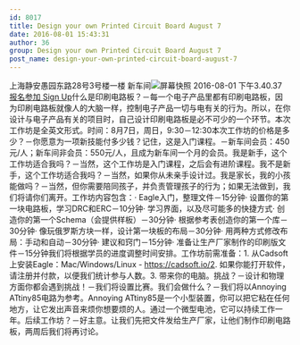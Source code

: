 ```yaml
---
id: 8017
title: Design your own Printed Circuit Board August 7
date: 2016-08-01 15:43:31
author: 36
group: Design your own Printed Circuit Board August 7
post_name: design-your-own-printed-circuit-board-august-7
---
```


上海静安愚园东路28号3号楼一楼 新车间![屏幕快照 2016-08-01 下午3.40.37](http://139.162.84.35/wp-content/uploads/2016/07/屏幕快照-2016-08-01-下午3.40.37.png) [报名参加 Sign Up](http://www.huodongxing.com/event/9346254317400 "立即报名")什么是印刷电路板？－每一个电子产品里都有印刷电路板，因为印刷电路板就像人的大脑一样，控制电子产品一切与电有关的行为。所以，在你设计与电子产品有关的项目时，自己设计印刷电路板是必不可少的一个环节。本次工作坊是全英文形式。时间：8月7日，周日，9:30－12:30本次工作坊的价格是多少？－你愿意为一项新技能付多少钱？记住，这是入门课程。－新车间会员：450元/人；新车间非会员：550元/人，且成为新车间一个月的会员。我是新手，这个工作坊适合我吗？－当然，这个工作坊是入门课程，之后会有进阶课程。我不是新手，这个工作坊适合我吗？－当然，如果你从未亲手设计过。我是家长，我的小孩能做吗？－当然，但你需要陪同孩子，并负责管理孩子的行为；如果无法做到，我们将请你们离开。工作坊内容包含：· Eagle入门，整理文件－15分钟· 设置你的第一块电路板，学习DRC和ERC－10分钟· 学习界面，以及尽可能多的快捷方式· 创造你的第一个Schema（会提供样板）－30分钟· 根据参考表创造你的第一个库－30分钟· 像玩俄罗斯方块一样，设计第一块板的布局－30分钟· 用两种方式修改布局：手动和自动－30分钟· 建议和窍门－15分钟· 准备让生产厂家制作的印刷版文件－15分钟我们将根据学员的进度调整时间安排。工作坊前需准备：1. 从Cadsoft上安装Eagle：Mac/Windows/Linux - https://cadsoft.io/2. 如果你能打开软件，请注册并付款，以便我们统计参与人数。3. 带来你的电脑。挑战？－设计和物理方面你都会遇到挑战！－我们将设置比赛。我们会做什么？－我们将以Annoying ATtiny85电路为参考。Annoying ATtiny85是一个小型装置，你可以把它粘在任何地方，让它发出声音来烦你想要烦的人。通过一个微型电池，它可以持续工作一年。后续工作坊？－好主意。让我们先把文件发给生产厂家，让他们制作印刷电路板，两周后我们将再讨论。